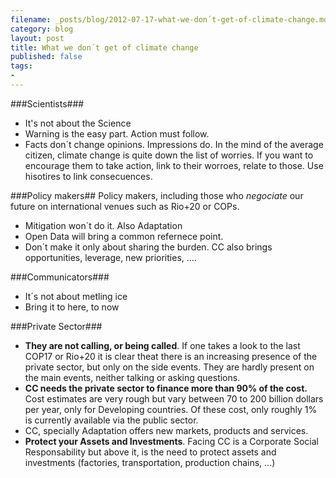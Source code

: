 ```yaml
---
filename: _posts/blog/2012-07-17-what-we-don´t-get-of-climate-change.md
category: blog
layout: post
title: What we don´t get of climate change
published: false
tags:
- 
---
```




###Scientists###

* It's not about the Science
* Warning is the easy part. Action must follow.
* Facts don´t change opinions. Impressions do. In the mind of the
  average citizen, climate change is quite down the list of worries. If
you want to encourage them to take action, link to their worroes, relate
to those. Use hisotires to link consecuences.

###Policy makers##
Policy makers, including those who *negociate* our future on
international venues such as Rio+20 or COPs.

* Mitigation won´t do it. Also Adaptation
* Open Data will bring a common refernece point.
* Don´t make it only about sharing the burden. CC also brings
  opportunities, leverage, new priorities, .... 

###Communicators###

* It´s not about metling ice
* Bring it to here, to now

###Private Sector###

* **They are not calling, or being called**. If one takes a look to the last COP17 or Rio+20
  it is clear theat there is an increasing presence of the private
sector, but only on the side events. They are hardly present on the main
events, neither talking or asking questions. 
* **CC needs the private sector to finance more than 90% of the cost.**
  Cost estimates are very rough but vary between 70 to 200 billion
dollars per year, only for Developing countries. Of these cost, only
roughly 1% is currently available via the public sector.
* CC, specially Adaptation offers new markets, products and services.
* **Protect your Assets and Investments**. Facing CC is a Corporate Social Responsability but above it, is
  the need to protect assets and investments (factories, transportation,
production chains, ...)

